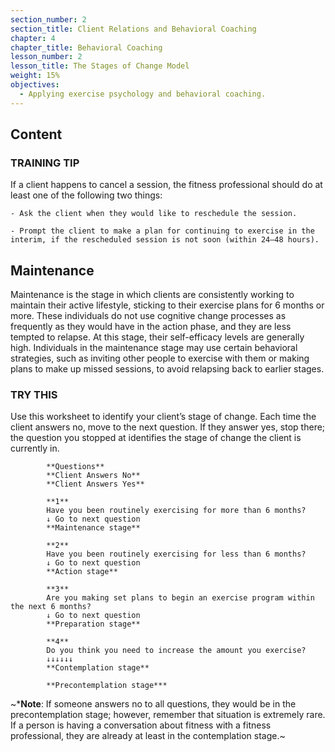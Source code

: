 ```yaml
---
section_number: 2
section_title: Client Relations and Behavioral Coaching
chapter: 4
chapter_title: Behavioral Coaching
lesson_number: 2
lesson_title: The Stages of Change Model
weight: 15%
objectives:
  - Applying exercise psychology and behavioral coaching.
---
```


## Content
### TRAINING TIP

If a client happens to cancel a session, the fitness professional should do at least one of the following two things:

	- Ask the client when they would like to reschedule the session.

	- Prompt the client to make a plan for continuing to exercise in the interim, if the rescheduled session is not soon (within 24–48 hours).

## Maintenance

Maintenance is the stage in which clients are consistently working to maintain their active lifestyle, sticking to their exercise plans for 6 months or more. These individuals do not use cognitive change processes as frequently as they would have in the action phase, and they are less tempted to relapse. At this stage, their self-efficacy levels are generally high. Individuals in the maintenance stage may use certain behavioral strategies, such as inviting other people to exercise with them or making plans to make up missed sessions, to avoid relapsing back to earlier stages.

### TRY THIS

Use this worksheet to identify your client’s stage of change. Each time the client answers no, move to the next question. If they answer yes, stop there; the question you stopped at identifies the stage of change the client is currently in.

			**Questions**
			**Client Answers No**
			**Client Answers Yes**

			**1**
			Have you been routinely exercising for more than 6 months?
			↓ Go to next question
			**Maintenance stage**

			**2**
			Have you been routinely exercising for less than 6 months?
			↓ Go to next question
			**Action stage**

			**3**
			Are you making set plans to begin an exercise program within the next 6 months?
			↓ Go to next question
			**Preparation stage**

			**4**
			Do you think you need to increase the amount you exercise?
			↓↓↓↓↓↓
			**Contemplation stage**

			**Precontemplation stage***

~***Note**: If someone answers no to all questions, they would be in the precontemplation stage; however, remember that situation is extremely rare. If a person is having a conversation about fitness with a fitness professional, they are already at least in the contemplation stage.~